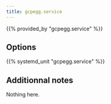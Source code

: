 ```yaml
---
title: gcpegg.service
---
```


{{% provided_by "gcpegg.service" %}}

## Options

{{% systemd_unit "gcpegg.service" %}}

## Additionnal notes

Nothing here.